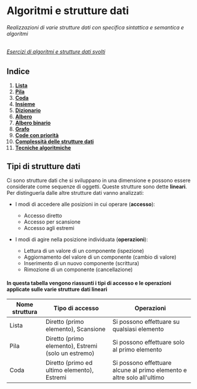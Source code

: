 # Algoritmi e strutture dati
###### Realizzazioni di varie strutture dati con specifica sintattica e semantica e algoritmi

###### [Esercizi di algoritmi e strutture dati svolti](https://github.com/burraco135/esercizi)

## Indice
1. **[Lista](https://github.com/burraco135/algoritmi-e-strutture-dati/blob/main/Teoria/Lista.md)**
2. **[Pila](https://github.com/burraco135/algoritmi-e-strutture-dati/blob/main/Teoria/Pila.md)**
3. **[Coda](https://github.com/burraco135/algoritmi-e-strutture-dati/blob/main/Teoria/Coda.md)**
4. **[Insieme](https://github.com/burraco135/algoritmi-e-strutture-dati/blob/main/Teoria/Insieme.md)**
5. **[Dizionario](https://github.com/burraco135/algoritmi-e-strutture-dati/blob/main/Teoria/Dizionario.md)**
6. **[Albero](https://github.com/burraco135/algoritmi-e-strutture-dati/blob/main/Teoria/Albero.md)**
7. **[Albero binario](https://github.com/burraco135/algoritmi-e-strutture-dati/blob/main/Teoria/AlberoBinario.md)**
8. **[Grafo](https://github.com/burraco135/algoritmi-e-strutture-dati/blob/main/Teoria/Grafo.md)**
9. **[Code con priorità](https://github.com/burraco135/algoritmi-e-strutture-dati/blob/main/Teoria/CodeConPriorit%C3%A0.md)**
10. **[Complessità delle strutture dati](https://github.com/burraco135/algoritmi-e-strutture-dati/blob/main/ComplessitàComputazionale.md)**
11. **[Tecniche algoritmiche](https://github.com/burraco135/algoritmi-e-strutture-dati/blob/main/TecnicheAlgoritmiche.md)**

## Tipi di strutture dati
Ci sono strutture dati che si sviluppano in una dimensione e possono essere considerate come sequenze di oggetti. Queste strutture sono dette **lineari**.
Per distinguerla dalle altre strutture dati vanno analizzati:
- I modi di accedere alle posizioni in cui operare (**accesso**):
  - Accesso diretto
  - Accesso per scansione
  - Accesso agli estremi
      
- I modi di agire nella posizione individuata (**operazioni**):
  - Lettura di un valore di un componente (ispezione)
  - Aggiornamento del valore di un componente (cambio di valore)
  - Inserimento di un nuovo componente (scrittura)
  - Rimozione di un componente (cancellazione)

#### In questa tabella vengono riassunti i tipi di accesso e le operazioni applicate sulle varie strutture dati lineari

Nome struttura | Tipo di accesso | Operazioni
---------------|-----------------|-----------
Lista | Diretto (primo elemento), Scansione | Si possono effettuare su qualsiasi elemento
Pila | Diretto (primo elemento), Estremi (solo un estremo) | Si possono effettuare solo al primo elemento
Coda | Diretto (primo ed ultimo elemento), Estremi | Si possono effettuare alcune al primo elemento e altre solo all'ultimo
